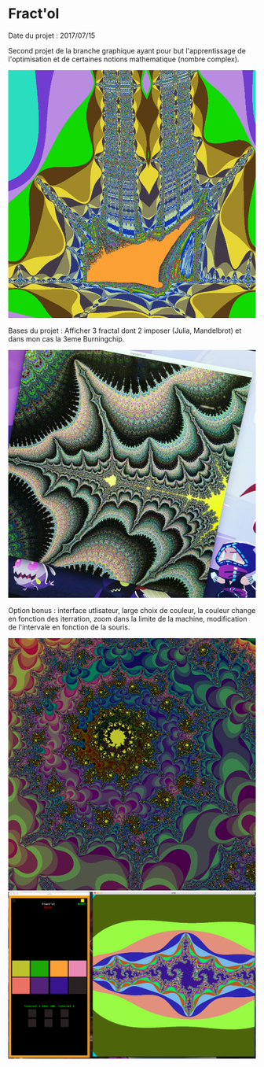 # Fract'ol

Date du projet : 2017/07/15

Second projet de la branche graphique ayant pour but l'apprentissage de l'optimisation et de certaines notions mathematique (nombre complex).

![](bur.png)

Bases du projet : Afficher 3 fractal dont 2 imposer (Julia, Mandelbrot) et dans mon cas la 3eme Burningchip.

![](mandel.jpg)

Option bonus : interface utlisateur, large choix de couleur, la couleur change en fonction des iterration, 
zoom dans la limite de la machine, modification de l'intervale en fonction de la souris.

![](julia.png) ![](inter.png)
